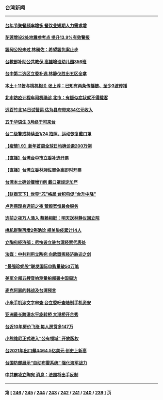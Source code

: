 ### 台湾新闻
---
#### [台年节聚餐频率增多 餐饮业短期人力需求增](../../pages/ncid1349361/n13492603.md) 
#### [花莲增设2处地震参考点 提升13.9%有效警报](../../pages/ncid1349361/n13492601.md) 
#### [罢昶公投未过 林昶佐：希望罢免案止步](../../pages/ncid1349361/n13492652.md) 
#### [台教部补助公共教保 高雄增设幼儿园356班](../../pages/ncid1349361/n13492671.md) 
#### [台中第二选区立委补选  林静仪胜出五区全拿](../../pages/ncid1349361/n13492655.md) 
#### [本土＋11皆与桃机相关 张上淳：已知有两条传播链、至少3波传播](../../pages/ncid1349361/n13492663.md) 
#### [北市防疫计程车司机确诊 北市：有疑似症状就不得载客](../../pages/ncid1349361/n13492552.md) 
#### [远百竹北14日试营运 估为县府带来34亿元收入](../../pages/ncid1349361/n13492617.md) 
#### [五千华语生 3月终于可来台](../../pages/ncid1349361/n13492555.md) 
#### [台二级警戒持续至1/24 拍照、运动恢复戴口罩](../../pages/ncid1349361/n13492519.md) 
#### [【疫情1.9】新年首周全球日均确诊逾200万例](../../pages/ncid1349361/n13492025.md) 
#### [【直播】台湾台中市立委补选开票](../../pages/ncid1349361/n13492120.md) 
#### [【直播】台湾立委林昶佐罢免案即时开票](../../pages/ncid1349361/n13492125.md) 
#### [台湾本土确诊骤增11例 戴口罩规定加严](../../pages/ncid1349361/n13485960.md) 
#### [【财商天下】世界“芯”格局 台积电促“台升中降”](../../pages/ncid1349361/n13491336.md) 
#### [卢秀燕现身选前之夜 赞颜宽恒最会服务](../../pages/ncid1349361/n13490867.md) 
#### [选前之夜万人涌入 蔡赖相挺：明天送林静仪回立院](../../pages/ncid1349361/n13490789.md) 
#### [桃机群聚再增2例确诊 相关染疫累计14人](../../pages/ncid1349361/n13490212.md) 
#### [立陶宛经济部：尽快设立驻台湾经贸代表处](../../pages/ncid1349361/n13489976.md) 
#### [法媒：中共利用立陶宛 向欧盟挥经济胁迫之剑](../../pages/ncid1349361/n13489685.md) 
#### [“最强珍奶股”联发国际申购量破50万笔](../../pages/ncid1349361/n13488375.md) 
#### [美军全部五艘音响测量船部署中国周边](../../pages/ncid1349361/n13489360.md) 
#### [麦克阿瑟的韩战及台湾预言](../../pages/ncid1349361/n13479197.md) 
#### [小米手机涉文字审查 台立委吁查陆制手机资安](../../pages/ncid1349361/n13488598.md) 
#### [亚洲最长跨港水平旋转桥 大港桥开合秀](../../pages/ncid1349361/n13488925.md) 
#### [台近10年房价飞涨 每人房贷多147万](../../pages/ncid1349361/n13488686.md) 
#### [小熊维尼正式进入“公有领域” 开放版权](../../pages/ncid1349361/n13488462.md) 
#### [台2021年出口飙4464.5亿美元 创史上新高](../../pages/ncid1349361/n13488369.md) 
#### [台国防部展示“自动布雷系统” 强化海军战力](../../pages/ncid1349361/n13488433.md) 
#### [中共霸凌立陶宛 消息：法国将出手反制](../../pages/ncid1349361/n13488587.md) 

---
#### 第 [ [246](./246.md) / [245](./245.md) / [244](./244.md) / [243](./243.md) / [242](./242.md) / [241](./241.md) / [240](./240.md) / [239](./239.md) ] 页
